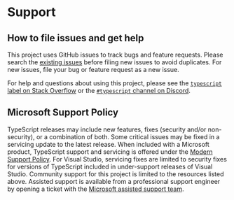# Support

## How to file issues and get help

This project uses GitHub issues to track bugs and feature requests. Please
search the [existing issues](https://github.com/microsoft/TypeScript/issues)
before filing new issues to avoid duplicates. For new issues, file your bug or
feature request as a new issue.

For help and questions about using this project, please see the
[`typescript` label on Stack Overflow](https://stackoverflow.com/questions/tagged/typescript)
or the
[`#typescript` channel on Discord](https://discord.com/invite/typescript).

## Microsoft Support Policy

TypeScript releases may include new features, fixes (security and/or
non-security), or a combination of both. Some critical issues may be fixed in a
servicing update to the latest release. When included with a Microsoft product,
TypeScript support and servicing is offered under the
[Modern Support Policy](https://learn.microsoft.com/lifecycle/policies/modern).
For Visual Studio, servicing fixes are limited to security fixes for versions of
TypeScript included in under-support releases of Visual Studio. Community
support for this project is limited to the resources listed above. Assisted
support is available from a professional support engineer by opening a ticket
with the
[Microsoft assisted support team](https://support.serviceshub.microsoft.com/supportforbusiness/onboarding).
